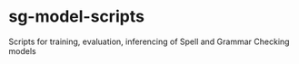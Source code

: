 # sg-model-scripts
Scripts for training, evaluation, inferencing of Spell and Grammar Checking models

